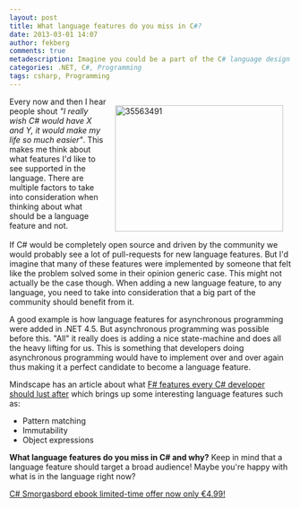 ```yaml
---
layout: post
title: What language features do you miss in C#?
date: 2013-03-01 14:07
author: fekberg
comments: true
metadescription: Imagine you could be a part of the C# language design team, what features would you like to add?
categories: .NET, C#, Programming
tags: csharp, Programming
---
```

<img src="https://cdn.filipekberg.se/fekberg-blog/wp-content/uploads/2013/03/35563491-300x225.jpg" alt="35563491" width="300" height="225" class="alignright size-medium wp-image-1808" style="float: right; padding: 15px;" />Every now and then I hear people shout <em>"I really wish C# would have X and Y, it would make my life so much easier"</em>. This makes me think about what features I'd like to see supported in the language. There are multiple factors to take into consideration when thinking about what should be a language feature and not.<br/><br/>If C# would be completely open source and driven by the community we would probably see a lot of pull-requests for new language features. But I'd imagine that many of these features were implemented by someone that felt like the problem solved some in their opinion generic case. This might not actually be the case though. When adding a new language feature, to any language, you need to take into consideration that a big part of the community should benefit from it.<!--excerpt-->

A good example is how language features for asynchronous programming were added in .NET 4.5. But asynchronous programming was possible before this. "All" it really does is adding a nice state-machine and does all the heavy lifting for us. This is something that developers doing asynchronous programming would have to implement over and over again thus making it a perfect candidate to become a language feature.

Mindscape has an article about what <a href="http://www.mindscapehq.com/blog/index.php/2012/03/27/5-12-f-features-every-c-programmer-should-lust-after/">F# features every C# developer should lust after</a> which brings up some interesting language features such as:

<ul>
	<li>Pattern matching</li>
	<li>Immutability</li>
	<li>Object expressions</li>
</ul>

<strong>What language features do you miss in C# and why?</strong>  Keep in mind that a language feature should target a broad audience! Maybe you're happy with what is in the language right now?

<a href="https://www.filipekberg.se/2013/02/26/c-smorgasbord-ebook-limited-time-offer-now-only-e4-99/" target="_blank">C# Smorgasbord ebook limited-time offer now only €4.99!</a>

